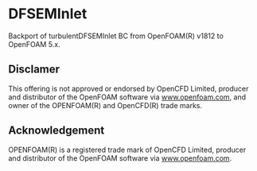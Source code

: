 # DFSEMInlet

Backport of turbulentDFSEMInlet BC from OpenFOAM(R) v1812 to OpenFOAM 5.x.

## Disclamer

This offering is not approved or endorsed by OpenCFD Limited, producer and
distributor of the OpenFOAM software via www.openfoam.com, and owner of the
OPENFOAM(R)  and OpenCFD(R)  trade marks.

## Acknowledgement

OPENFOAM(R)  is a registered trade mark of OpenCFD Limited, producer and
distributor of the OpenFOAM software via www.openfoam.com.
